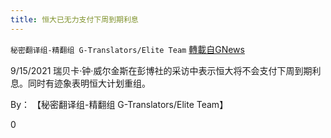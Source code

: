 ```yaml
---
title: 恒大已无力支付下周到期利息
---
```

`秘密翻译组-精翻组 G-Translators/Elite Team` [轉載自GNews](https://gnews.org/zh-hans/1544744/)

9/15/2021 瑞贝卡·钟·威尔金斯在彭博社的采访中表示恒大将不会支付下周到期利息。同时有迹象表明恒大计划重组。

By： 【秘密翻译组-精翻组 G-Translators/Elite Team】

0
